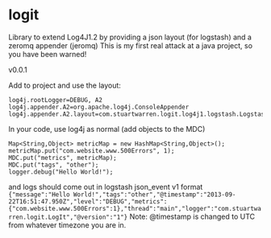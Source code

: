 logit
=====

Library to extend Log4J1.2 by providing a json layout (for logstash) and a zeromq appender (jeromq)
This is my first real attack at a java project, so you have been warned!

v0.0.1

Add to project and use the layout:
```
log4j.rootLogger=DEBUG, A2
log4j.appender.A2=org.apache.log4j.ConsoleAppender
log4j.appender.A2.layout=com.stuartwarren.logit.log4j1.logstash.LogstashV1Layout
```
In your code, use log4j as normal (add objects to the MDC)
```
Map<String,Object> metricMap = new HashMap<String,Object>();
metricMap.put("com.website.www.500Errors", 1);
MDC.put("metrics", metricMap);
MDC.put("tags", "other");
logger.debug("Hello World!");
```
and logs should come out in logstash json_event v1 format
``{"message":"Hello World!","tags":"other","@timestamp":"2013-09-22T16:51:47.950Z","level":"DEBUG","metrics":{"com.website.www.500Errors":1},"thread":"main","logger":"com.stuartwarren.logit.LogIt","@version":"1"}``
Note: @timestamp is changed to UTC from whatever timezone you are in.

